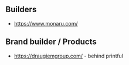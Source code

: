 

## Builders
* https://www.monaru.com/


## Brand builder / Products
* https://draugiemgroup.com/ - behind printful